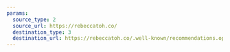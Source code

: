 ```yaml
---
params:
  source_type: 2
  source_url: https://rebeccatoh.co/
  destination_type: 3
  destination_url: https://rebeccatoh.co/.well-known/recommendations.opml
---
```

